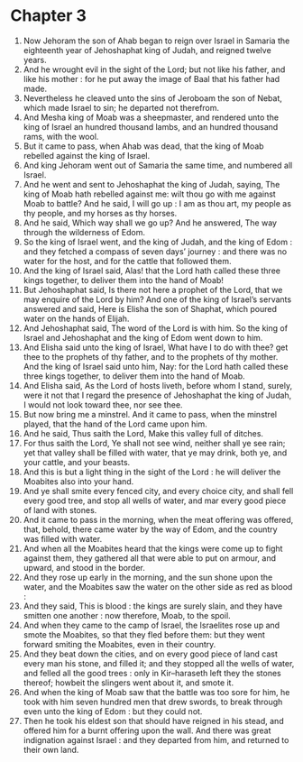 # Chapter 3

1. Now Jehoram the son of Ahab began to reign over Israel in Samaria the eighteenth year of Jehoshaphat king of Judah, and reigned twelve years.
2. And he wrought evil in the sight of the Lord; but not like his father, and like his mother : for he put away the image of Baal that his father had made.
3. Nevertheless he cleaved unto the sins of Jeroboam the son of Nebat, which made Israel to sin; he departed not therefrom.
4. And Mesha king of Moab was a sheepmaster, and rendered unto the king of Israel an hundred thousand lambs, and an hundred thousand rams, with the wool.
5. But it came to pass, when Ahab was dead, that the king of Moab rebelled against the king of Israel.
6. And king Jehoram went out of Samaria the same time, and numbered all Israel.
7. And he went and sent to Jehoshaphat the king of Judah, saying, The king of Moab hath rebelled against me: wilt thou go with me against Moab to battle? And he said, I will go up : I am as thou art, my people as thy people, and my horses as thy horses.
8. And he said, Which way shall we go up? And he answered, The way through the wilderness of Edom.
9. So the king of Israel went, and the king of Judah, and the king of Edom : and they fetched a compass of seven days’ journey : and there was no water for the host, and for the cattle that followed them.
10. And the king of Israel said, Alas! that the Lord hath called these three kings together, to deliver them into the hand of Moab!
11. But Jehoshaphat said, Is there not here a prophet of the Lord, that we may enquire of the Lord by him? And one of the king of Israel’s servants answered and said, Here is Elisha the son of Shaphat, which poured water on the hands of Elijah.
12. And Jehoshaphat said, The word of the Lord is with him. So the king of Israel and Jehoshaphat and the king of Edom went down to him.
13. And Elisha said unto the king of Israel, What have I to do with thee? get thee to the prophets of thy father, and to the prophets of thy mother. And the king of Israel said unto him, Nay: for the Lord hath called these three kings together, to deliver them into the hand of Moab.
14. And Elisha said, As the Lord of hosts liveth, before whom I stand, surely, were it not that I regard the presence of Jehoshaphat the king of Judah, I would not look toward thee, nor see thee.
15. But now bring me a minstrel. And it came to pass, when the minstrel played, that the hand of the Lord came upon him.
16. And he said, Thus saith the Lord, Make this valley full of ditches.
17. For thus saith the Lord, Ye shall not see wind, neither shall ye see rain; yet that valley shall be filled with water, that ye may drink, both ye, and your cattle, and your beasts.
18. And this is but a light thing in the sight of the Lord : he will deliver the Moabites also into your hand.
19. And ye shall smite every fenced city, and every choice city, and shall fell every good tree, and stop all wells of water, and mar every good piece of land with stones.
20. And it came to pass in the morning, when the meat offering was offered, that, behold, there came water by the way of Edom, and the country was filled with water.
21. And when all the Moabites heard that the kings were come up to fight against them, they gathered all that were able to put on armour, and upward, and stood in the border.
22. And they rose up early in the morning, and the sun shone upon the water, and the Moabites saw the water on the other side as red as blood :
23. And they said, This is blood : the kings are surely slain, and they have smitten one another : now therefore, Moab, to the spoil.
24. And when they came to the camp of Israel, the Israelites rose up and smote the Moabites, so that they fled before them: but they went forward smiting the Moabites, even in their country.
25. And they beat down the cities, and on every good piece of land cast every man his stone, and filled it; and they stopped all the wells of water, and felled all the good trees : only in Kir–haraseth left they the stones thereof; howbeit the slingers went about it, and smote it.
26. And when the king of Moab saw that the battle was too sore for him, he took with him seven hundred men that drew swords, to break through even unto the king of Edom : but they could not.
27. Then he took his eldest son that should have reigned in his stead, and offered him for a burnt offering upon the wall. And there was great indignation against Israel : and they departed from him, and returned to their own land.

